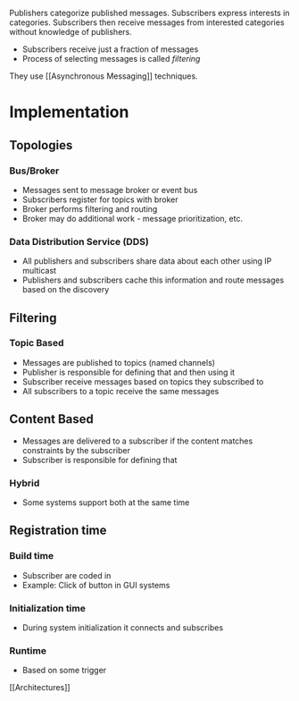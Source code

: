 Publishers categorize published messages. Subscribers express interests in categories. Subscribers then receive messages from interested categories without knowledge of publishers.

- Subscribers receive just a fraction of messages
- Process of selecting messages is called *filtering*

They use [[Asynchronous Messaging]] techniques.

# Implementation
## Topologies
### Bus/Broker
- Messages sent to message broker or event bus
- Subscribers register for topics with broker
- Broker performs filtering and routing
- Broker may do additional work - message prioritization, etc.
### Data Distribution Service (DDS)
- All publishers and subscribers share data about each other using IP multicast
- Publishers and subscribers cache this information and route messages based on the discovery

## Filtering
### Topic Based
- Messages are published to topics (named channels)
- Publisher is responsible for defining that and then using it
- Subscriber receive messages based on topics they subscribed to
- All subscribers to a topic receive the same messages
## Content Based
- Messages are delivered to a subscriber if the content matches constraints by the subscriber
- Subscriber is responsible for defining that
### Hybrid
- Some systems support both at the same time

## Registration time
### Build time
- Subscriber are coded in
- Example: Click of button in GUI systems
### Initialization time
- During system initialization it connects and subscribes
### Runtime
- Based on some trigger

[[Architectures]]